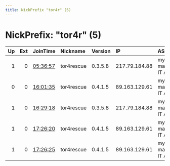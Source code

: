 ```yaml
---
title: NickPrefix "tor4r" (5)
---
```


# NickPrefix: "tor4r" (5)

|   Up |   Ext | JoinTime                                                                                            | Nickname   | Version   | IP            | AS                  | CC   |   ORp |   Dirp | OS    | Contact               |   eFamMembers |
|-----:|------:|:----------------------------------------------------------------------------------------------------|:-----------|:----------|:--------------|:--------------------|:-----|------:|-------:|:------|:----------------------|--------------:|
|    1 |     0 | [05:36:57](https://metrics.torproject.org/rs.html#details/1FF82834D175C31E3E524DB109217F483B2D420A) | tor4rescue | 0.3.5.8   | 217.79.184.88 | myLoc managed IT AG | de   |  9101 |   9130 | BSD   | tor4rescue@yandex.com |             4 |
|    0 |     0 | [16:01:35](https://metrics.torproject.org/rs.html#details/87FDCC18C5FBC6D7C4472832C27EA3C3C388A338) | tor4rescue | 0.4.1.5   | 89.163.129.61 | myLoc managed IT AG | de   |  8443 |   8080 | Linux | tor4rescue@yandex.com |             2 |
|    1 |     0 | [16:29:18](https://metrics.torproject.org/rs.html#details/BBA2AA3CC9F27DDE1E2D71E9267EB4DBFFD1183F) | tor4rescue | 0.3.5.8   | 217.79.184.88 | myLoc managed IT AG | de   |  9001 |   9030 | BSD   | tor4rescue@yandex.com |             4 |
|    1 |     0 | [17:26:20](https://metrics.torproject.org/rs.html#details/79B8DFAD20FA9239A76E59CE3F8B0F67DB8919D9) | tor4rescue | 0.4.1.5   | 89.163.129.61 | myLoc managed IT AG | de   |   443 |     80 | Linux | tor4rescue@yandex.com |             4 |
|    1 |     0 | [17:26:25](https://metrics.torproject.org/rs.html#details/C94FC640222DB606FA032E10F418547F4EBF88EB) | tor4rescue | 0.4.1.5   | 89.163.129.61 | myLoc managed IT AG | de   |  8443 |   8080 | Linux | tor4rescue@yandex.com |             4 |

